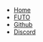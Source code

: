* [Home](home.md)
* [FUTO](https://futo.edu.ng/)
* [Github](https://github.com/scuttlerobot/nigeria)
* [Discord](discord.gg/Napn9mhd43)
